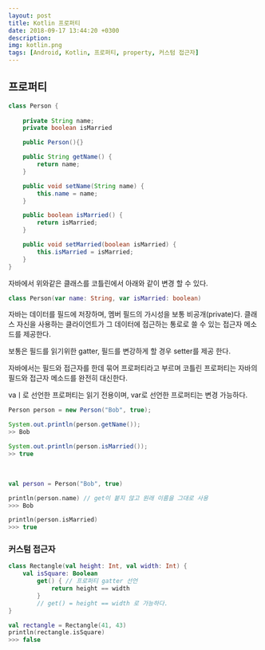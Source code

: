 ```yaml
---
layout: post
title: Kotlin 프로퍼티
date: 2018-09-17 13:44:20 +0300
description:
img: kotlin.png
tags: [Android, Kotlin, 프로퍼티, property, 커스텀 접근자]
---
```

## 프로퍼티

```java
class Person {
    
    private String name;
    private boolean isMarried

    public Person(){}

    public String getName() {
        return name;
    }

    public void setName(String name) {
        this.name = name;
    }

    public boolean isMarried() {
        return isMarried;
    }

    public void setMarried(boolean isMarried) {
        this.isMarried = isMarried;
    }
}
```

자바에서 위와같은 클래스를 코틀린에서 아래와 같이 변경 할 수 있다.

```kotlin
class Person(var name: String, var isMarried: boolean)
```

자바는 데이터를 필드에 저장하며, 멤버 필드의 가시성을 보통 비공개(private)다. 클래스 자신을 사용하는 클라이언트가 그 데이터에 접근하는 통로로 쓸 수 있는 접근자 메소드를 제공한다. <br>

보통은 필드를 읽기위한 gatter, 필드를 변강하게 할 경우 setter를 제공 한다.<br>

자바에서는 필드와 접근자를 한데 묶어 프로퍼티라고 부르며 코틀린 프로퍼티는 자바의 필드와 접근자 메소드를 완전히 대신한다.<br>

vaㅣ로 선언한 프로퍼티는 읽기 전용이며, var로 선언한 프로퍼티는 변경 가능하다.

```java
Person person = new Person("Bob", true);

System.out.println(person.getName());
>> Bob

System.out.println(person.isMarried());
>> true
```
<br>

```kotlin
val person = Person("Bob", true)

println(person.name) // get이 붙지 않고 원래 이름을 그대로 사용
>>> Bob

println(person.isMarried)
>>> true
```

### 커스텀 접근자
```kotlin
class Rectangle(val height: Int, val width: Int) {
    val isSquare: Boolean
        get() { // 프로퍼티 gatter 선언
            return height == width
        }
        // get() = height == width 로 가능하다.
}

val rectangle = Rectangle(41, 43)
println(rectangle.isSquare)
>>> false
```